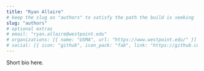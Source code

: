 ```yaml
---
title: "Ryan Allaire"
# keep the slug as "authors" to satisfy the path the build is seeking
slug: "authors"
# optional extras
# email: "ryan.allaire@westpoint.edu"
# organizations: [{ name: "USMA", url: "https://www.westpoint.edu/" }]
# social: [{ icon: "github", icon_pack: "fab", link: "https://github.com/ryallaire" }]
---
```


Short bio here.
